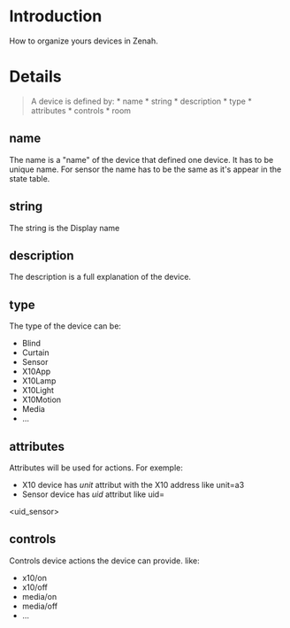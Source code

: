 # Introduction #

How to organize yours devices in Zenah.


# Details #

> A device is defined by:
    * name
    * string
    * description
    * type
    * attributes
    * controls
    * room


## name ##
The name is a "name" of the device that defined one device. It has to be unique name.
For sensor the name has to be the same as it's appear in the state table.

## string ##
The string is the Display name

## description ##
The description is a full explanation of the device.

## type ##
The type of the device can be:
  * Blind
  * Curtain
  * Sensor
  * X10App
  * X10Lamp
  * X10Light
  * X10Motion
  * Media
  * ...

## attributes ##
Attributes will be used for actions.
For exemple:
  * X10 device has _unit_ attribut with the X10 address like unit=a3
  * Sensor device has _uid_ attribut like uid=

<uid\_sensor>



## controls ##
Controls device actions the device can provide.
like:
  * x10/on
  * x10/off
  * media/on
  * media/off
  * ...